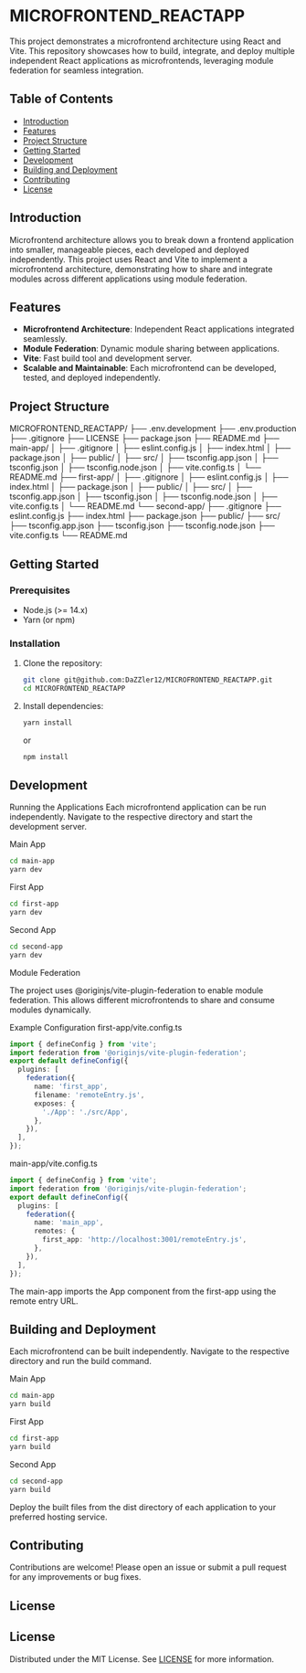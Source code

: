 # MICROFRONTEND_REACTAPP

This project demonstrates a microfrontend architecture using React and Vite. This repository showcases how to build, integrate, and deploy multiple independent React applications as microfrontends, leveraging module federation for seamless integration.

## Table of Contents

- [Introduction](#introduction)
- [Features](#features)
- [Project Structure](#project-structure)
- [Getting Started](#getting-started)
- [Development](#development)
- [Building and Deployment](#building-and-deployment)
- [Contributing](#contributing)
- [License](#license)

## Introduction

Microfrontend architecture allows you to break down a frontend application into smaller, manageable pieces, each developed and deployed independently. This project uses React and Vite to implement a microfrontend architecture, demonstrating how to share and integrate modules across different applications using module federation.

## Features

- **Microfrontend Architecture**: Independent React applications integrated seamlessly.
- **Module Federation**: Dynamic module sharing between applications.
- **Vite**: Fast build tool and development server.
- **Scalable and Maintainable**: Each microfrontend can be developed, tested, and deployed independently.

## Project Structure

MICROFRONTEND_REACTAPP/ ├── .env.development ├── .env.production ├── .gitignore ├── LICENSE ├── package.json ├── README.md ├── main-app/ │ ├── .gitignore │ ├── eslint.config.js │ ├── index.html │ ├── package.json │ ├── public/ │ ├── src/ │ ├── tsconfig.app.json │ ├── tsconfig.json │ ├── tsconfig.node.json │ ├── vite.config.ts │ └── README.md ├── first-app/ │ ├── .gitignore │ ├── eslint.config.js │ ├── index.html │ ├── package.json │ ├── public/ │ ├── src/ │ ├── tsconfig.app.json │ ├── tsconfig.json │ ├── tsconfig.node.json │ ├── vite.config.ts │ └── README.md └── second-app/ ├── .gitignore ├── eslint.config.js ├── index.html ├── package.json ├── public/ ├── src/ ├── tsconfig.app.json ├── tsconfig.json ├── tsconfig.node.json ├── vite.config.ts └── README.md




## Getting Started

### Prerequisites

- Node.js (>= 14.x)
- Yarn (or npm)

### Installation

1. Clone the repository:

   ```bash
   git clone git@github.com:DaZZler12/MICROFRONTEND_REACTAPP.git
   cd MICROFRONTEND_REACTAPP
    ```
2. Install dependencies:

   ```bash
   yarn install
   ```
    or
    ```bash
    npm install
    ```

## Development

Running the Applications
Each microfrontend application can be run independently. Navigate to the respective directory and start the development server.

Main App
```bash
cd main-app
yarn dev
```
First App
```bash
cd first-app
yarn dev
```
Second App
```bash
cd second-app
yarn dev
```

Module Federation

The project uses @originjs/vite-plugin-federation to enable module federation. This allows different microfrontends to share and consume modules dynamically.

Example Configuration
first-app/vite.config.ts
```typescript
import { defineConfig } from 'vite';
import federation from '@originjs/vite-plugin-federation';
export default defineConfig({
  plugins: [
    federation({
      name: 'first_app',
      filename: 'remoteEntry.js',
      exposes: {
        './App': './src/App',
      },
    }),
  ],
});
```
main-app/vite.config.ts
```typescript
import { defineConfig } from 'vite';
import federation from '@originjs/vite-plugin-federation';
export default defineConfig({
  plugins: [
    federation({
      name: 'main_app',
      remotes: {
        first_app: 'http://localhost:3001/remoteEntry.js',
      },
    }),
  ],
});
``` 
The main-app imports the App component from the first-app using the remote entry URL.


## Building and Deployment

Each microfrontend can be built independently. Navigate to the respective directory and run the build command.

Main App
```bash
cd main-app
yarn build
```
First App
```bash
cd first-app
yarn build
```
Second App
```bash
cd second-app
yarn build
```
Deploy the built files from the dist directory of each application to your preferred hosting service.

## Contributing
Contributions are welcome! Please open an issue or submit a pull request for any improvements or bug fixes.

## License

## License

Distributed under the MIT License. See [LICENSE](https://github.com/DaZZler12/MICROFRONTEND_REACTAPP?tab=MIT-1-ov-file) for more information.
